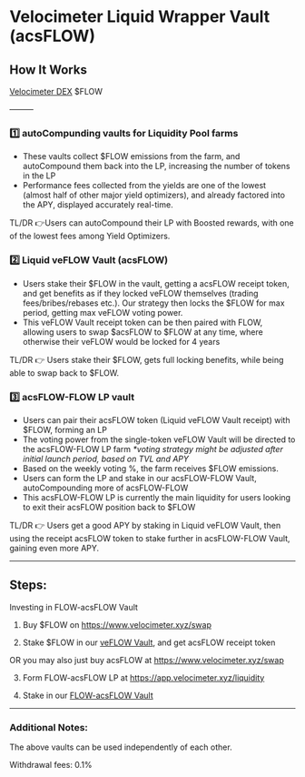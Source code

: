 # Velocimeter Liquid Wrapper Vault (acsFLOW)

## How It Works

[Velocimeter DEX](https://www.velocimeter.xyz/) $FLOW

———

### 1️⃣ autoCompunding vaults for Liquidity Pool farms
- These vaults collect $FLOW emissions from the farm, and autoCompound them back into the LP, increasing the number of tokens in the LP
- Performance fees collected from the yields are one of the lowest (almost half of other major yield optimizers), and already factored into the APY, displayed accurately real-time.

TL/DR 👉Users can autoCompound their LP with Boosted rewards, with one of the lowest fees among Yield Optimizers.

### 2️⃣ Liquid veFLOW Vault (acsFLOW)
- Users stake their $FLOW in the vault, getting a acsFLOW receipt token, and get benefits as if they locked veFLOW themselves (trading fees/bribes/rebases etc.). Our strategy then locks the $FLOW for max period, getting max veFLOW voting power.
- This veFLOW Vault receipt token can be then paired with FLOW, allowing users to swap $acsFLOW to $FLOW at any time, where otherwise their veFLOW would be locked for 4 years

TL/DR 👉 Users stake their $FLOW, gets full locking benefits, while being able to swap back to $FLOW.

### 3️⃣ acsFLOW-FLOW LP vault
- Users can pair their acsFLOW token (Liquid veFLOW Vault receipt) with $FLOW, forming an LP
- The voting power from the single-token veFLOW Vault will be directed to the acsFLOW-FLOW LP farm
_*voting strategy might be adjusted after initial launch period, based on TVL and APY_
- Based on the weekly voting %, the farm receives $FLOW emissions.
- Users can form the LP and stake in our acsFLOW-FLOW Vault, autoCompounding more of acsFLOW-FLOW
- This acsFLOW-FLOW LP is currently the main liquidity for users looking to exit their acsFLOW position back to $FLOW

TL/DR 👉 Users get a good APY by staking in Liquid veFLOW Vault, then using the receipt acsFLOW token to stake further in acsFLOW-FLOW Vault, gaining even more APY.

---

## Steps:
Investing in FLOW-acsFLOW Vault

1) Buy $FLOW on https://www.velocimeter.xyz/swap

2) Stake $FLOW in our [veFLOW Vault](https://app.acryptos.com/vaults/7700/0x53a5dD07127739e5038cE81eff24ec503A6CC479), and get acsFLOW receipt token

OR you may also just buy acsFLOW at https://www.velocimeter.xyz/swap

3) Form FLOW-acsFLOW LP at https://app.velocimeter.xyz/liquidity

4) Stake in our [FLOW-acsFLOW Vault](https://app.acryptos.com/vaults/7700/0x2cC96A6000979AdAF5cc4f4393371f1fB608E234)

---

### Additional Notes:

The above vaults can be used independently of each other.

Withdrawal fees: 0.1%
